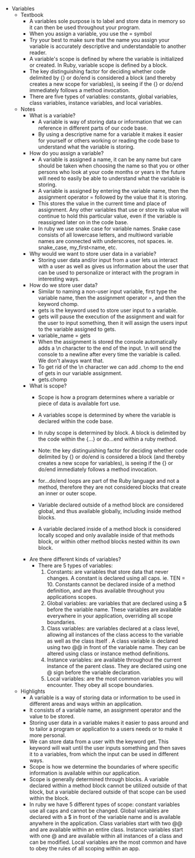 - Variables
    - Textbook
        - A variables sole purpose is to label and store data in memory so it can then be used throughout your program.
        - When you assign a variable, you use the = symbol
        - Try your best to make sure that the name you assign your variable is accurately descriptive and understandable to another reader.
        - A variable's scope is defined by where the variable is initialized or created. In Ruby, variable scope is defined by a block.
        - The key distinguishing factor for deciding whether code delimited by {} or do/end is considered a block (and thereby creates a new scope for variables), is seeing if the {} or do/end immediately follows a method invocation.
        - There are five types of variables: constants, global variables, class variables, instance variables, and local variables.
    - Notes
        - What is a variable?
            - A variable is way of storing data or information that we can reference in different parts of our code base.
            - By using a descriptive name for a variable it makes it easier for yourself or others working or reading the code base to understand what the variable is storing.
        - How do you assign a variable?
            - A variable is assigned a name, it can be any name but care should be taken when choosing the name so that you or other persons who look at your code months or years in the future will need to easily be able to understand what the variable is storing.
            - A variable is assigned by entering the variable name, then the assignment operator = followed by the value that it is storing.
            - This stores the value in the current time and place of assignment. Any other variables that use or store its value will continue to hold this particular value, even if the variable is reassigned later on in the code base.
            - In ruby we use snake case for variable names. Snake case consists of all lowercase letters, and multiword variable names are connected with underscores, not spaces. ie. snake_case, my_first<name, etc.
        - Why would we want to store user data in a variable?
            - Storing user data and/or input from a user lets us interact with a user as well as gives us information about the user that can be used to personalize or interact with the program in interesting ways.
        - How do we store user data?
            - Similar to naming a non-user input variable, first type the variable name, then the assignment operator =, and then the keyword chomp.
            - gets is the keyword used to store user input to a variable.
            - gets will pause the execution of the assignment and wait for the user to input something, then it will assign the users input to the variable assigned to gets.
            - variable_name = gets
            - When the assignment is stored the console automatically adds a \n character to the end of the input. \n will send the console to a  newline after every time the variable is called. We don't always want that.
            - To get rid of the \n character we can add .chomp to the end of gets in our variable assignment.
            - gets.chomp
        - What is scope?
            - Scope is how a program determines where a variable or piece of data is available fort use.

            - A variables scope is determined by where the variable is declared within the code base.
            - In ruby scope is determined by block. A block is delimited by the code within the {...} or do...end within a ruby method.
            - Note: the key distinguishing factor for deciding whether code delimited by {} or do/end is considered a block (and thereby creates a new scope for variables), is seeing if the {} or do/end immediately follows a method invocation.
            - for...do/end loops are part of the Ruby language and not a method, therefore they are not considered blocks that create an inner or outer scope.
            - Variable declared outside of a method block are considered global, and thus available globally, including inside method blocks.
            - A variable declared inside of a method block is considered locally scoped and only available inside of that methods block, or within other method blocks nested within its own block.
        - Are there different kinds of variables?
            - There are 5 types of variables:
                1. Constants: are variables that store data that never changes. A constant is declared using all caps. ie. TEN = 10. Constants cannot be declared inside of a method definition, and are thus available throughout you applications scopes. 
                2. Global variables: are variables that are declared using a $ before the variable name. These variables are available everywhere in your application, overriding all scope boundaries. 
                3. Class variables: are variables declared at a class level, allowing all instances of the class access to the variable as well as the class itself . A class variable is declared using two @@ in front of the variable name. They can be altered using class or instance method definitions.
                4. Instance variables: are available throughout the current instance of the parent class. They are declared using one @ sign before the variable declaration.
                5. Local variables: are the most common variables  you will encounter. They obey all scope boundaries. 
    - Highlights
        - A variable is a way of storing data or information to be used in different areas and ways within an application.
        - It consists of a variable name, an assignment operator and the value to be stored.
        - Storing user data in a variable makes it easier to pass around and to tailor a program or application to a users needs or to make it more personal.
        - We can store data from a user with the keyword get. This keyword will wait until the user inputs something and then saves it to a variables, from which the input can be used in different ways.
        - Scope is how we determine the boundaries of where specific information is available within our application.
        - Scope is generally determined through blocks. A variable declared within a method block cannot be utilized outside of that block, but a variable declared outside of that scope can be used within the block.
        - In ruby we have 5 different types of scope: constant variables use all caps and cannot be changed. Global variables are declared with a $ in front of the variable name and is available anywhere in the application. Class variables start with two @@ and are available within an entire class. Instance variables start with one @ and are available within all instances of a class and can be modified. Local variables are the most common and have to obey the rules of all scoping within an app.